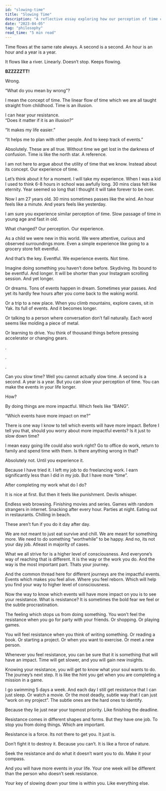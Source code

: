 ```yaml
---
id: "slowing-time"
title: "Slowing Time"
description: "A reflective essay exploring how our perception of time changes with experience, and how seeking resistance and meaningful events can effectively 'slow time' by enriching our lives."
date: "2023-04-05"
tag: "philosophy"
read_time: "5 min read"
---
```


Time flows at the same rate always. A second is a second. An hour is an hour and a year is a year.

It flows like a river. Linearly. Doesn’t stop. Keeps flowing.

**BZZZZZTT!**

Wrong.

“What do you mean by wrong”?

I mean the concept of time. The linear flow of time which we are all taught straight from childhood. Time is an illusion.

I can hear your resistance.  
“Does it matter if it is an illusion?”

“It makes my life easier.”

“It helps me to plan with other people. And to keep track of events.”

Absolutely. These are all true. Without time we get lost in the darkness of confusion. Time is like the north star. A reference.

I am not here to argue about the utility of time that we know. Instead about its concept. Our experience of time.

Let’s think about it for a moment. I will take my experience. When I was a kid I used to think 6-8 hours in school was awfully long. 30 mins class felt like eternity. Year seemed so long that I thought it will take forever to be over.

Now I am 27 years old. 30 mins sometimes passes like the wind. An hour feels like a minute. And years feels like yesterday.

I am sure you experience similar perception of time. Slow passage of time in young age and fast in old.

What changed? Our perception. Our experience.

As a child we were new in this world. We were attentive, curious and observed surroundings more. Even a simple experience like going to a grocery store felt eventful.

And that’s the key. Eventful. We experience events. Not time.

Imagine doing something you haven’t done before. Skydiving. Its bound to be eventful. And longer. It will be shorter than your Instagram scrolling session. And yet longer.

Or dreams. Tons of events happen in dream. Sometimes year passes. And yet its hardly few hours after you come back to the waking world.

Or a trip to a new place. When you climb mountains, explore caves, sit in Yak. Its full of events. And it becomes longer.

Or talking to a person where conversation don’t fall naturally. Each word seems like molding a piece of metal.

Or learning to drive. You think of thousand things before pressing accelerator or changing gears.

.

.

.

Can you slow time? Well you cannot actually slow time. A second is a second. A year is a year. But you can slow your perception of time. You can make the events in your life longer.

How?

By doing things are more impactful. Which feels like “BANG”.

“Which events have more impact on me?”

There is one way I know to tell which events will have more impact. Before I tell you that, should you worry about more impactful events? Is it just to slow down time?

I mean easy going life could also work right? Go to office do work, return to family and spend time with them. Is there anything wrong in that?

Absolutely not. Until you experience it.

Because I have tried it. I left my job to do freelancing work. I earn significantly less than I did in my job. But I have more “time”.

After completing my work what do I do?

It is nice at first. But then it feels like punishment. Devils whisper.

Endless web browsing. Finishing movies and series. Games with random strangers in internet. Snacking after every hour. Parties at night. Eating out in restaurants. Chilling in beach.

These aren’t fun if you do it day after day.

We are not meant to just eat survive and chill. We are meant for something more. We need to do something “worthwhile” to be happy. And no, its not your day job. Atleast in majority of cases.

What we all strive for is a higher level of consciousness. And everyone’s way of reaching that is different. It is the way or the work you do. And the way is the most important part. Thats your journey.

And the common thread here for different journeys are the impactful events. Events which makes you feel alive. Where you feel reborn. Which will help you find your way to higher level of consciousness.

Now the way to know which events will have more impact on you is to see your resistance. What is resistance? It is sometimes the bold fear we feel or the subtle procrastination.

The feeling which stops us from doing something. You won’t feel the resistance when you go for party with your friends. Or shopping. Or playing games.

You will feel resistance when you think of writing something. Or reading a book. Or starting a project. Or when you want to exercise. Or meet a new person.

Whenever you feel resistance, you can be sure that it is something that will have an impact. Time will get slower, and you will gain new insights.

Knowing your resistance, you will get to know what your soul wants to do. The journey’s next step. It is like the hint you get when you are completing a mission in a game.

I go swimming 5 days a week. And each day I still get resistance that I can just sleep. Or watch a movie. Or the most deadly, subtle way that I can just “work on my project”. The subtle ones are the hard ones to identify.

Because they lie just near your topmost priority. Like finishing the deadline.

Resistance comes in different shapes and forms. But they have one job. To stop you from doing things. Which are important.

Resistance is a force. Its not there to get you. It just is.

Don’t fight it to destroy it. Because you can’t. It is like a force of nature.

Seek the resistance and do what it doesn’t want you to do. Make it your compass.

And you will have more events in your life. Your one week will be different than the person who doesn’t seek resistance.

Your key of slowing down your time is within you. Like everything else.
